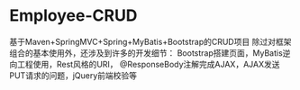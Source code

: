 # Employee-CRUD
基于Maven+SpringMVC+Spring+MyBatis+Bootstrap的CRUD项目
除过对框架组合的基本使用外，还涉及到许多的开发细节：
  Bootstrap搭建页面，MyBatis逆向工程使用，Rest风格的URI，
  @ResponseBody注解完成AJAX，AJAX发送PUT请求的问题，jQuery前端校验等
